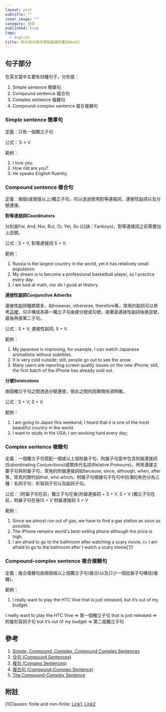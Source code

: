 ```yaml
---
layout: post
subtitle: ""
cover_image: ""
category: 技術
published: true
tags: 
  - English
title: 師大英文寫作課程基礎班筆記Week1
---
```






## 句子部分


在英文當中主要有四種句子，分別是：  
1. Simple sentence 簡單句
2. Compound sentence 複合句
3. Complex sentence 複雜句
4. Compound-complex sentence 複合複雜句

### Simple sentence 簡單句

定義：只有一個獨立子句

公式：Ｓ＋Ｖ

範例：  
1. I love you.
2. How old are you?
3. He speaks English fluently.

### Compound sentence 複合句

定義：兩個(或兩個以上)獨立子句，可以透過使用對等連接詞、連接性副詞以及分號連接。

**對等連接詞Coordinators**

分別是For, And, Nor, But, Or, Yet, So (口訣：Fanboys)，對等連接詞之前需要加上逗號。

公式：S + V, 對等連接詞 S + V.

範例：  
1. Russia is the largest country in the world, yet it has relatively small population.
2. My dream is to become a professional basketball player, so I practice every day.
3. I am bad at math, nor do I good at History.

**連接性副詞Conjunctive Adverbs**

連接性副詞種類眾多，如however, otherwise, therefore等，常用的副詞可以參考[這裡](http://www.taiwantestcentral.com/Grammar/Title.aspx?ID=119)，句子構成為第一獨立子句後接分號或句號，接著是連接性副詞後接逗號，最後再接第二子句。

公式：S + V; 連接性副詞, S + V.

範例：  
1. My japanese is improving; for example, I can watch Japanese animations without subtitiles.
2. It is very cold outside; still, people go out to see the snow.
3. Many users are reporting screen quality issues on the new iPhone; still, the first batch of the iPhone has already sold out.



**分號Semicolons**

兩個獨立子句之間透過分號連接，彼此之間的因果關係須明確。

公式：S + V; S + V.

範例：  
1. I am going to Japan this weekend; I heard that it is one of the most beautiful country in the world.
2. I want to study in the USA; I am working hard every day;

### Complex sentence 複雜句

定義：一個獨立子句搭配一個或以上個附屬子句，附屬子句當中包含附屬連接詞(Subordinating Conjunctions)或關係代名詞(Relative Pronouns)，用來連接主要子句與附屬子句，常見的附屬連接詞如because, since, although, when, after等，常見的關代如that, who which。附屬子句根據句子在句中扮演的角色分為三種：名詞子句、形容詞子句以及副詞子句。

公式：
(附屬子句在前，獨立子句在後)附屬連接詞 + S + V, S + V
(獨立子句在前，附屬子句在後)S + V 附屬連接詞 S + V

範例：  
1. Since we almost run out of gas, we have to find a gas station as soon as possible.
2. The iPhone remains world's best-selling phone although the price is high.
3. I am afraid to go to the bathroom after watching a scary movie. (= I am afraid to go to the bathroom after I watch a scary movie[1]) 


### Compound-complex sentence 複合複雜句

定義：複合複雜句由兩個或以上個獨立子句(複合)以及只少一個從屬子句構成(複雜)。

範例：  
1. I really want to play the HTC Vive that is just released, but it’s out of my budget.

I really want to play the HTC Vive => 第一個獨立子句
that is just released => 附屬形容詞子句
but it’s out of my budget => 第二個獨立子句


## 參考
1. [Simple, Compound, Complex, Compound Complex Sentences](http://www.slideshare.net/guest2e9cea2a/simple-compound-complex-compound-complex-sentences)
2. [合句 (Compound Sentences)](http://www.taiwantestcentral.com/Grammar/Title.aspx?ID=149)
3. [複句 (Complex Sentences)](http://www.taiwantestcentral.com/Grammar/Title.aspx?ID=150)
4. [複合句 (Compound-Complex Sentence)](http://www.taiwantestcentral.com/Grammar/Title.aspx?ID=170)
5. [The Compound-Complex Sentence](http://www.english-grammar-revolution.com/compound-complex-sentence.html)


## 附註
[1]Clauses: finite and non-finite: [Link1](http://dictionary.cambridge.org/zht/%E8%AA%9E%E6%B3%95/%E8%8B%B1%E5%BC%8F%E8%AA%9E%E6%B3%95/clauses-finite-and-non-finite), [Link2](http://www.grammar-quizzes.com/8-12.html)
